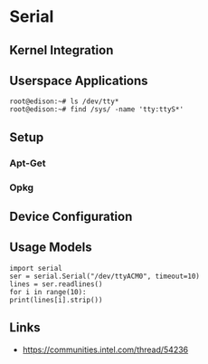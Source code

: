Serial
==

## Kernel Integration
## Userspace Applications

    root@edison:~# ls /dev/tty*
    root@edison:~# find /sys/ -name 'tty:ttyS*'

## Setup
### Apt-Get
### Opkg
## Device Configuration
## Usage Models

    import serial
    ser = serial.Serial("/dev/ttyACM0", timeout=10)
    lines = ser.readlines()
    for i in range(10):
    print(lines[i].strip())

## Links

- https://communities.intel.com/thread/54236
